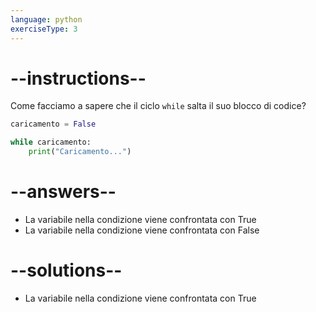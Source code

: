 ```yaml
---
language: python
exerciseType: 3
---
```


# --instructions--

Come facciamo a sapere che il ciclo `while` salta il suo blocco di codice?
```python
caricamento = False

while caricamento:
    print("Caricamento...")
```

# --answers--

- La variabile nella condizione viene confrontata con True
- La variabile nella condizione viene confrontata con False

# --solutions--

- La variabile nella condizione viene confrontata con True
